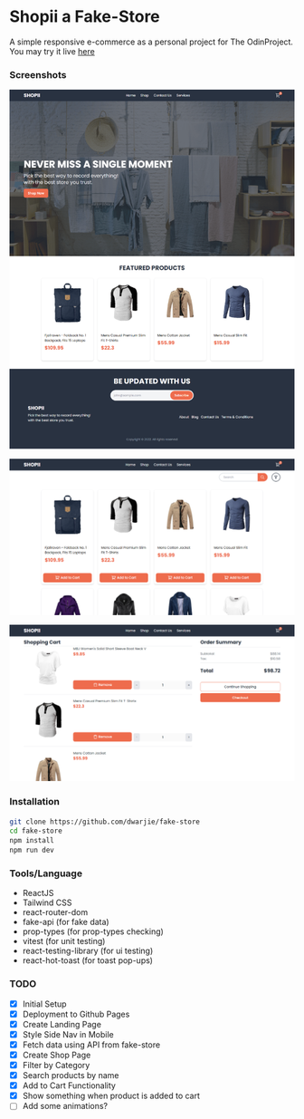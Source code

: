 # Shopii a Fake-Store

A simple responsive e-commerce as a personal project for The OdinProject. You may try it live [here](https://dwarjie.github.io/fake-store/)

### Screenshots

![Landing Page](src/assets/landing-page.png)

![Shop Page](src/assets/shop-page.png)

![Cart Page](src/assets/cart-page.png)

### Installation

```bash
git clone https://github.com/dwarjie/fake-store
cd fake-store
npm install
npm run dev
```

### Tools/Language

- ReactJS
- Tailwind CSS
- react-router-dom
- fake-api (for fake data)
- prop-types (for prop-types checking)
- vitest (for unit testing)
- react-testing-library (for ui testing)
- react-hot-toast (for toast pop-ups)

### TODO

- [x] Initial Setup
- [x] Deployment to Github Pages
- [x] Create Landing Page
- [x] Style Side Nav in Mobile
- [x] Fetch data using API from fake-store
- [x] Create Shop Page
- [x] Filter by Category
- [x] Search products by name
- [x] Add to Cart Functionality
- [x] Show something when product is added to cart
- [ ] Add some animations?
